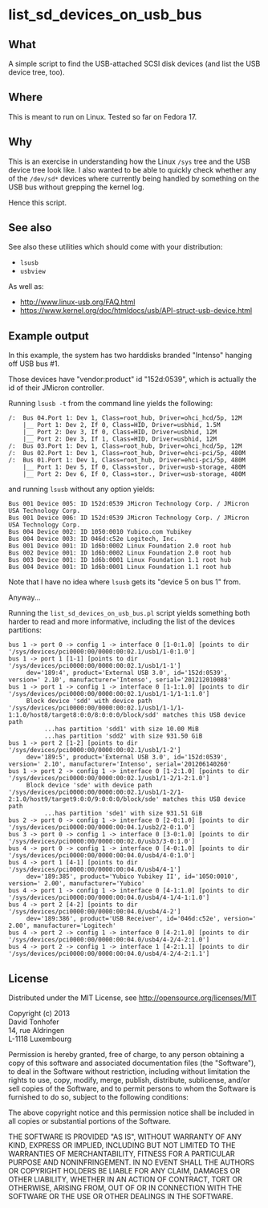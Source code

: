 list_sd_devices_on_usb_bus
==========================

What
----

A simple script to find the USB-attached SCSI disk devices (and list the USB device tree, too).

Where
-----

This is meant to run on Linux. Tested so far on Fedora 17.

Why
---

This is an exercise in understanding how the Linux `/sys` tree and the USB device tree look like. I also
wanted to be able to quickly check whether any of the `/dev/sd*` devices where currently being handled
by something on the USB bus without grepping the kernel log.

Hence this script. 

See also
--------

See also these utilities which should come with your distribution:

  * `lsusb`
  * `usbview`

As well as:

  * http://www.linux-usb.org/FAQ.html
  * https://www.kernel.org/doc/htmldocs/usb/API-struct-usb-device.html
  
Example output
--------------

In this example, the system has two harddisks branded "Intenso" hanging off USB bus #1.

Those devices have "vendor:product" id "152d:0539", which is actually the id of their JMicron controller.

Running `lsusb -t` from the command line yields the following:

    /:  Bus 04.Port 1: Dev 1, Class=root_hub, Driver=ohci_hcd/5p, 12M
        |__ Port 1: Dev 2, If 0, Class=HID, Driver=usbhid, 1.5M
        |__ Port 2: Dev 3, If 0, Class=HID, Driver=usbhid, 12M
        |__ Port 2: Dev 3, If 1, Class=HID, Driver=usbhid, 12M
    /:  Bus 03.Port 1: Dev 1, Class=root_hub, Driver=ohci_hcd/5p, 12M
    /:  Bus 02.Port 1: Dev 1, Class=root_hub, Driver=ehci-pci/5p, 480M
    /:  Bus 01.Port 1: Dev 1, Class=root_hub, Driver=ehci-pci/5p, 480M
        |__ Port 1: Dev 5, If 0, Class=stor., Driver=usb-storage, 480M
        |__ Port 2: Dev 6, If 0, Class=stor., Driver=usb-storage, 480M

and running `lsusb` without any option yields:

    Bus 001 Device 005: ID 152d:0539 JMicron Technology Corp. / JMicron USA Technology Corp. 
    Bus 001 Device 006: ID 152d:0539 JMicron Technology Corp. / JMicron USA Technology Corp. 
    Bus 004 Device 002: ID 1050:0010 Yubico.com Yubikey
    Bus 004 Device 003: ID 046d:c52e Logitech, Inc. 
    Bus 001 Device 001: ID 1d6b:0002 Linux Foundation 2.0 root hub
    Bus 002 Device 001: ID 1d6b:0002 Linux Foundation 2.0 root hub
    Bus 003 Device 001: ID 1d6b:0001 Linux Foundation 1.1 root hub
    Bus 004 Device 001: ID 1d6b:0001 Linux Foundation 1.1 root hub

Note that I have no idea where `lsusb` gets its "device 5 on bus 1" from. 

Anyway...

Running the `list_sd_devices_on_usb_bus.pl` script yields something both harder to read and more informative, 
including the list of the devices partitions:

    bus 1 -> port 0 -> config 1 -> interface 0 [1-0:1.0] [points to dir '/sys/devices/pci0000:00/0000:00:02.1/usb1/1-0:1.0']
    bus 1 -> port 1 [1-1] [points to dir '/sys/devices/pci0000:00/0000:00:02.1/usb1/1-1']
         dev='189:4', product='External USB 3.0', id='152d:0539', version=' 2.10', manufacturer='Intenso', serial='201212010088'
    bus 1 -> port 1 -> config 1 -> interface 0 [1-1:1.0] [points to dir '/sys/devices/pci0000:00/0000:00:02.1/usb1/1-1/1-1:1.0']
         Block device 'sdd' with device path '/sys/devices/pci0000:00/0000:00:02.1/usb1/1-1/1-1:1.0/host8/target8:0:0/8:0:0:0/block/sdd' matches this USB device path
              ...has partition 'sdd1' with size 10.00 MiB
              ...has partition 'sdd2' with size 931.50 GiB
    bus 1 -> port 2 [1-2] [points to dir '/sys/devices/pci0000:00/0000:00:02.1/usb1/1-2']
         dev='189:5', product='External USB 3.0', id='152d:0539', version=' 2.10', manufacturer='Intenso', serial='201206140260'
    bus 1 -> port 2 -> config 1 -> interface 0 [1-2:1.0] [points to dir '/sys/devices/pci0000:00/0000:00:02.1/usb1/1-2/1-2:1.0']
         Block device 'sde' with device path '/sys/devices/pci0000:00/0000:00:02.1/usb1/1-2/1-2:1.0/host9/target9:0:0/9:0:0:0/block/sde' matches this USB device path
              ...has partition 'sde1' with size 931.51 GiB
    bus 2 -> port 0 -> config 1 -> interface 0 [2-0:1.0] [points to dir '/sys/devices/pci0000:00/0000:00:04.1/usb2/2-0:1.0']
    bus 3 -> port 0 -> config 1 -> interface 0 [3-0:1.0] [points to dir '/sys/devices/pci0000:00/0000:00:02.0/usb3/3-0:1.0']
    bus 4 -> port 0 -> config 1 -> interface 0 [4-0:1.0] [points to dir '/sys/devices/pci0000:00/0000:00:04.0/usb4/4-0:1.0']
    bus 4 -> port 1 [4-1] [points to dir '/sys/devices/pci0000:00/0000:00:04.0/usb4/4-1']
         dev='189:385', product='Yubico Yubikey II', id='1050:0010', version=' 2.00', manufacturer='Yubico'
    bus 4 -> port 1 -> config 1 -> interface 0 [4-1:1.0] [points to dir '/sys/devices/pci0000:00/0000:00:04.0/usb4/4-1/4-1:1.0']
    bus 4 -> port 2 [4-2] [points to dir '/sys/devices/pci0000:00/0000:00:04.0/usb4/4-2']
         dev='189:386', product='USB Receiver', id='046d:c52e', version=' 2.00', manufacturer='Logitech'
    bus 4 -> port 2 -> config 1 -> interface 0 [4-2:1.0] [points to dir '/sys/devices/pci0000:00/0000:00:04.0/usb4/4-2/4-2:1.0']
    bus 4 -> port 2 -> config 1 -> interface 1 [4-2:1.1] [points to dir '/sys/devices/pci0000:00/0000:00:04.0/usb4/4-2/4-2:1.1']

License
-------

Distributed under the MIT License, see http://opensource.org/licenses/MIT

Copyright (c) 2013<br>
David Tonhofer<br>
14, rue Aldringen<br>
L-1118 Luxembourg<br>
 
Permission is hereby granted, free of charge, to any person obtaining a copy
of this software and associated documentation files (the "Software"), to deal
in the Software without restriction, including without limitation the rights
to use, copy, modify, merge, publish, distribute, sublicense, and/or sell
copies of the Software, and to permit persons to whom the Software is
furnished to do so, subject to the following conditions:
 
The above copyright notice and this permission notice shall be included in
all copies or substantial portions of the Software.
 
THE SOFTWARE IS PROVIDED "AS IS", WITHOUT WARRANTY OF ANY KIND, EXPRESS OR
IMPLIED, INCLUDING BUT NOT LIMITED TO THE WARRANTIES OF MERCHANTABILITY,
FITNESS FOR A PARTICULAR PURPOSE AND NONINFRINGEMENT. IN NO EVENT SHALL THE
AUTHORS OR COPYRIGHT HOLDERS BE LIABLE FOR ANY CLAIM, DAMAGES OR OTHER
LIABILITY, WHETHER IN AN ACTION OF CONTRACT, TORT OR OTHERWISE, ARISING FROM,
OUT OF OR IN CONNECTION WITH THE SOFTWARE OR THE USE OR OTHER DEALINGS IN
THE SOFTWARE.
